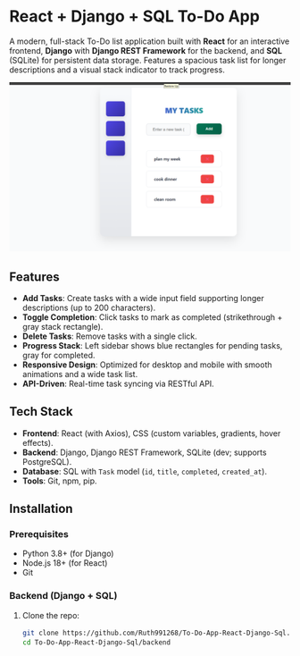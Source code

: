 # React + Django + SQL To-Do App

A modern, full-stack To-Do list application built with **React** for an interactive frontend, **Django** with **Django REST Framework** for the backend, and **SQL** (SQLite) for persistent data storage. Features a spacious task list for longer descriptions and a visual stack indicator to track progress.

![Desktop View](screenshots/desktop.png)

## Features
- **Add Tasks**: Create tasks with a wide input field supporting longer descriptions (up to 200 characters).
- **Toggle Completion**: Click tasks to mark as completed (strikethrough + gray stack rectangle).
- **Delete Tasks**: Remove tasks with a single click.
- **Progress Stack**: Left sidebar shows blue rectangles for pending tasks, gray for completed.
- **Responsive Design**: Optimized for desktop and mobile with smooth animations and a wide task list.
- **API-Driven**: Real-time task syncing via RESTful API.

## Tech Stack
- **Frontend**: React (with Axios), CSS (custom variables, gradients, hover effects).
- **Backend**: Django, Django REST Framework, SQLite (dev; supports PostgreSQL).
- **Database**: SQL with `Task` model (`id`, `title`, `completed`, `created_at`).
- **Tools**: Git, npm, pip.

## Installation
### Prerequisites
- Python 3.8+ (for Django)
- Node.js 18+ (for React)
- Git

### Backend (Django + SQL)
1. Clone the repo:
   ```bash
   git clone https://github.com/Ruth991268/To-Do-App-React-Django-Sql.git
   cd To-Do-App-React-Django-Sql/backend
